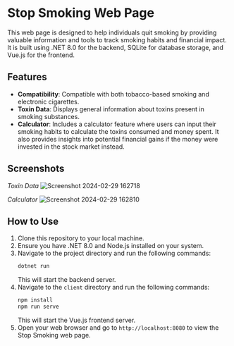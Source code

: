 
# Stop Smoking Web Page

This web page is designed to help individuals quit smoking by providing valuable information and tools to track smoking habits and financial impact. It is built using .NET 8.0 for the backend, SQLite for database storage, and Vue.js for the frontend.

## Features

- **Compatibility**: Compatible with both tobacco-based smoking and electronic cigarettes.
- **Toxin Data**: Displays general information about toxins present in smoking substances.
- **Calculator**: Includes a calculator feature where users can input their smoking habits to calculate the toxins consumed and money spent. It also provides insights into potential financial gains if the money were invested in the stock market instead.

## Screenshots
*Toxin Data*
![Screenshot 2024-02-29 162718](https://github.com/errapS/stopsmoking/assets/86922755/57ad6c03-f03e-4277-94b4-27742eb4fe80)


*Calculator*
![Screenshot 2024-02-29 162810](https://github.com/errapS/stopsmoking/assets/86922755/395d1afe-8c25-4bd2-ae5f-6ca57768f9c3)


## How to Use

1. Clone this repository to your local machine.
2. Ensure you have .NET 8.0 and Node.js installed on your system.
3. Navigate to the project directory and run the following commands:
   ```bash
   dotnet run
   ```
   This will start the backend server.
4. Navigate to the `client` directory and run the following commands:
   ```bash
   npm install
   npm run serve
   ```
   This will start the Vue.js frontend server.
5. Open your web browser and go to `http://localhost:8080` to view the Stop Smoking web page.
